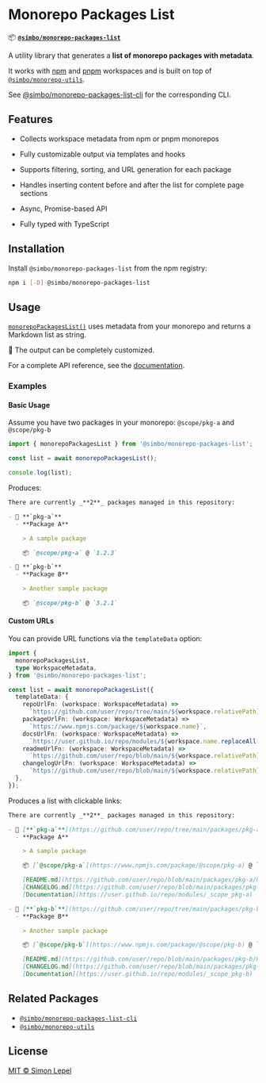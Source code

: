 # Monorepo Packages List

📦
[**`@simbo/monorepo-packages-list`**](https://npmjs.com/package/@simbo/monorepo-packages-list)

A utility library that generates a **list of monorepo packages with metadata**.

It works with [npm](https://docs.npmjs.com/cli/v11/using-npm/workspaces) and
[pnpm](https://pnpm.io/) workspaces and is built on top of
[`@simbo/monorepo-utils`](https://npmjs.com/package/@simbo/monorepo-utils).

See
[@simbo/monorepo-packages-list-cli](https://npmjs.com/package/@simbo/monorepo-packages-list-cli)
for the corresponding CLI.

## Features

- Collects workspace metadata from npm or pnpm monorepos

- Fully customizable output via templates and hooks

- Supports filtering, sorting, and URL generation for each package

- Handles inserting content before and after the list for complete page sections

- Async, Promise-based API

- Fully typed with TypeScript

## Installation

Install `@simbo/monorepo-packages-list` from the npm registry:

```bash
npm i [-D] @simbo/monorepo-packages-list
```

## Usage

[`monorepoPackagesList()`](https://simbo.codes/packages/functions/_simbo_monorepo-packages-list.monorepoPackagesList/)
uses metadata from your monorepo and returns a Markdown list as string.

🎨 The output can be completely customized.

For a complete API reference, see the
[documentation](https://simbo.codes/packages/modules/_simbo_monorepo-packages-list/).

### Examples

#### Basic Usage

Assume you have two packages in your monorepo: `@scope/pkg-a` and `@scope/pkg-b`

```ts
import { monorepoPackagesList } from '@simbo/monorepo-packages-list';

const list = await monorepoPackagesList();

console.log(list);
```

Produces:

```md
There are currently _**2**_ packages managed in this repository:

- 📂 **`pkg-a`**
  - **Package A**

    > A sample package

    📦 `@scope/pkg-a` @ `1.2.3`

- 📂 **`pkg-b`**
  - **Package B**

    > Another sample package

    📦 `@scope/pkg-b` @ `3.2.1`
```

#### Custom URLs

You can provide URL functions via the `templateData` option:

```ts
import {
  monorepoPackagesList,
  type WorkspaceMetadata,
} from '@simbo/monorepo-packages-list';

const list = await monorepoPackagesList({
  templateData: {
    repoUrlFn: (workspace: WorkspaceMetadata) =>
      `https://github.com/user/repo/tree/main/${workspace.relativePath}/`,
    packageUrlFn: (workspace: WorkspaceMetadata) =>
      `https://www.npmjs.com/package/${workspace.name}`,
    docsUrlFn: (workspace: WorkspaceMetadata) =>
      `https://user.github.io/repo/modules/${workspace.name.replaceAll(/[^\da-z-]/gi, '_')}`,
    readmeUrlFn: (workspace: WorkspaceMetadata) =>
      `https://github.com/user/repo/blob/main/${workspace.relativePath}/README.md`,
    changelogUrlFn: (workspace: WorkspaceMetadata) =>
      `https://github.com/user/repo/blob/main/${workspace.relativePath}/CHANGELOG.md`,
  },
});
```

Produces a list with clickable links:

```md
There are currently _**2**_ packages managed in this repository:

- 📂 [**`pkg-a`**](https://github.com/user/repo/tree/main/packages/pkg-a/)
  - **Package A**

    > A sample package

    📦 [`@scope/pkg-a`](https://www.npmjs.com/package/@scope/pkg-a) @ `1.2.3`

    [README.md](https://github.com/user/repo/blob/main/packages/pkg-a/README.md)  • 
    [CHANGELOG.md](https://github.com/user/repo/blob/main/packages/pkg-a/CHANGELOG.md)  • 
    [Documentation](https://user.github.io/repo/modules/_scope_pkg-a)

- 📂 [**`pkg-b`**](https://github.com/user/repo/tree/main/packages/pkg-b/)
  - **Package B**

    > Another sample package

    📦 [`@scope/pkg-b`](https://www.npmjs.com/package/@scope/pkg-b) @ `3.2.1`

    [README.md](https://github.com/user/repo/blob/main/packages/pkg-b/README.md)  • 
    [CHANGELOG.md](https://github.com/user/repo/blob/main/packages/pkg-b/CHANGELOG.md)  • 
    [Documentation](https://user.github.io/repo/modules/_scope_pkg-b)
```

## Related Packages

- [`@simbo/monorepo-packages-list-cli`](https://npmjs.com/package/@simbo/monorepo-packages-list-cli)
- [`@simbo/monorepo-utils`](https://npmjs.com/package/@simbo/monorepo-utils)

## License

[MIT © Simon Lepel](http://simbo.mit-license.org/2025/)
